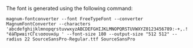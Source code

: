The font is generated using the following command:

    magnum-fontconverter --font FreeTypeFont --converter MagnumFontConverter --characters 'abcdefghijklmnopqrstuvwxyzABCDEFGHIJKLMNOPQRSTUVWXYZ0123456789:-+,.!°ěäПривітСΓειασουκόμ ' --font-size 180 --output-size "512 512" --radius 22 SourceSansPro-Regular.ttf SourceSansPro
